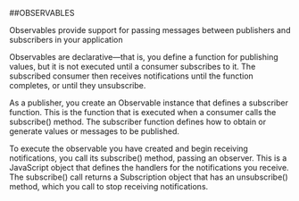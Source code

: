 ##OBSERVABLES

Observables provide support for passing messages between publishers and subscribers in your application

Observables are declarative—that is, you define a function for publishing values, but it is not executed until a consumer subscribes to it. The subscribed consumer then receives notifications until the function completes, or until they unsubscribe.

As a publisher, you create an Observable instance that defines a subscriber function. This is the function that is executed when a consumer calls the subscribe() method. The subscriber function defines how to obtain or generate values or messages to be published.

To execute the observable you have created and begin receiving notifications, you call its subscribe() method, passing an observer. This is a JavaScript object that defines the handlers for the notifications you receive. The subscribe() call returns a Subscription object that has an unsubscribe() method, which you call to stop receiving notifications.

